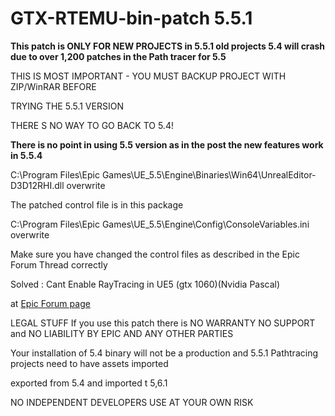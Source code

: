 # GTX-RTEMU-bin-patch 5.5.1

**This patch is ONLY FOR NEW PROJECTS in 5.5.1 old projects 5.4 will crash due to over 1,200 patches in the Path tracer for 5.5**

THIS IS MOST IMPORTANT - YOU MUST BACKUP PROJECT WITH ZIP/WinRAR BEFORE

TRYING THE 5.5.1 VERSION

THERE S NO WAY TO GO BACK TO 5.4!

**There is no point in using 5.5 version as in the post the new features work in 5.5.4**

C:\Program Files\Epic Games\UE_5.5\Engine\Binaries\Win64\UnrealEditor-D3D12RHI.dll overwrite

The patched control file is in this package 

C:\Program Files\Epic Games\UE_5.5\Engine\Config\ConsoleVariables.ini overwrite

Make sure you have changed the control files as described in the Epic Forum Thread correctly

Solved : Cant Enable RayTracing in UE5 (gtx 1060)(Nvidia Pascal)

at [Epic Forum page](https://forums.unrealengine.com/t/solved-cant-enable-raytracing-in-ue5-gtx-1060-nvidia-pascal/231479/127)


LEGAL STUFF
If you use this patch there is NO WARRANTY NO SUPPORT and NO LIABILITY BY EPIC AND ANY OTHER PARTIES

Your installation of 5.4 binary will not be a production and 5.5.1 Pathtracing projects need to have assets imported


exported  from  5.4 and imported t 5,6.1

NO INDEPENDENT DEVELOPERS USE AT YOUR OWN RISK
